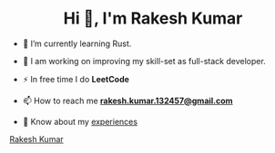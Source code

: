 <h1 align="center">Hi 👋, I'm Rakesh Kumar</h1>

-   🔭 I’m currently learning Rust. 

-   🌱 I am working on improving my skill-set as full-stack developer.

-   ⚡ In free time I do **LeetCode**

-   📫 How to reach me **rakesh.kumar.132457@gmail.com**

-   📄 Know about my [experiences]( https://drive.google.com/file/d/1HKAXnEOIvo7mV8RChWhFqvSW0tbUZeFb/view?usp=share_link)

<div class="badge-base LI-profile-badge" data-locale="en_US" data-size="medium" data-theme="dark" data-type="VERTICAL" data-vanity="rakeshkumar1324" data-version="v1"><a class="badge-base__link LI-simple-link" href="https://in.linkedin.com/in/rakeshkumar1324?trk=profile-badge">Rakesh Kumar</a></div>
              

